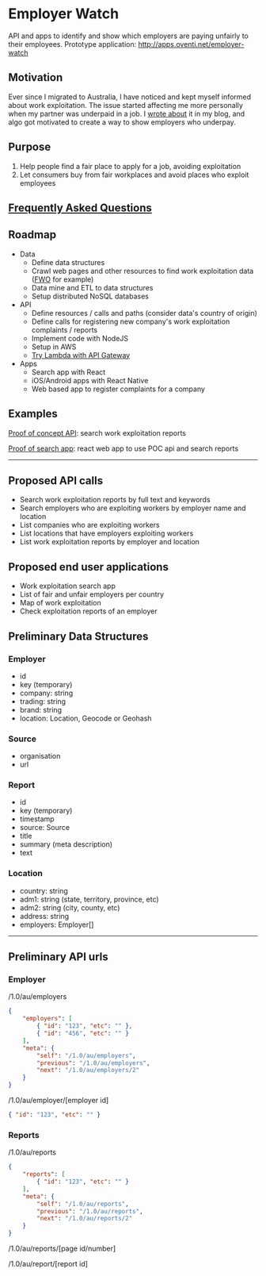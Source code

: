 # Employer Watch
API and apps to identify and show which employers are paying unfairly to their employees.
Prototype application: http://apps.oventi.net/employer-watch

## Motivation
Ever since I migrated to Australia, I have noticed and kept myself informed about work exploitation. The issue started affecting me more personally when my partner was underpaid in a job. I [wrote about](http://15hoursahead.com/worker-exploitation-in-australia/) it in my blog, and algo got motivated to create a way to show employers who underpay.

## Purpose
1. Help people find a fair place to apply for a job, avoiding exploitation
2. Let consumers buy from fair workplaces and avoid places who exploit employees

## [Frequently Asked Questions](docs/faq.md)

## Roadmap
* Data
  * Define data structures
  * Crawl web pages and other resources to find work exploitation data ([FWO](https://www.fairwork.gov.au/about-us/news-and-media-releases) for example)
  * Data mine and ETL to data structures
  * Setup distributed NoSQL databases
* API
  * Define resources / calls and paths (consider data's country of origin)
  * Define calls for registering new company's work exploitation complaints / reports
  * Implement code with NodeJS
  * Setup in AWS
  * [Try Lambda with API Gateway](http://docs.aws.amazon.com/apigateway/latest/developerguide/getting-started.html)
* Apps
  * Search app with React
  * iOS/Android apps with React Native
  * Web based app to register complaints for a company

## Examples

[Proof of concept API](./api): search work exploitation reports

[Proof of search app](./apps/search): react web app to use POC api and search reports

----

## Proposed API calls
- Search work exploitation reports by full text and keywords
- Search employers who are exploiting workers by employer name and location
- List companies who are exploiting workers
- List locations that have employers exploiting workers
- List work exploitation reports by employer and location

## Proposed end user applications
- Work exploitation search app
- List of fair and unfair employers per country
- Map of work exploitation
- Check exploitation reports of an employer

## Preliminary Data Structures

### Employer
- id
- key (temporary)
- company: string
- trading: string
- brand: string
- location: Location, Geocode or Geohash

### Source
- organisation
- url

### Report
- id
- key (temporary)
- timestamp
- source: Source
- title
- summary (meta description)
- text

### Location
- country: string
- adm1: string (state, territory, province, etc)
- adm2: string (city, county, etc)
- address: string
- employers: Employer[]

----

## Preliminary API urls

### Employer
/1.0/au/employers
```json
{
    "employers": [
        { "id": "123", "etc": "" },
        { "id": "456", "etc": "" }
    ],
    "meta": {
        "self": "/1.0/au/employers",
        "previous": "/1.0/au/employers",
        "next": "/1.0/au/employers/2"
    }
}
```

/1.0/au/employer/[employer id]
```json
{ "id": "123", "etc": "" }
```

### Reports

/1.0/au/reports
```json
{
    "reports": [
        { "id": "123", "etc": "" }
    ],
    "meta": {
        "self": "/1.0/au/reports",
        "previous": "/1.0/au/reports",
        "next": "/1.0/au/reports/2"
    }
}
```

/1.0/au/reports/[page id/number]

/1.0/au/report/[report id]
